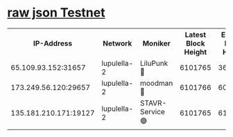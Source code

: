 [raw json Testnet](https://rpc-check.jaclalt.stavr.tech/jaclalt/rpc-jaclalt-result.json)
=

<table><tr><th>IP-Address</th><th>Network</th><th>Moniker</th><th>Latest Block Height</th><th>Earliest Block Height</th><th>Catching Up</th><th>Tx Index</th><th>Voting Power</th><th>Scan Time</th></tr><tr><td>65.109.93.152:31657</td><td>lupulella-2</td><td>LiluPunk 🔴</td><td>6101765</td><td>3688866</td><td>False</td><td>on</td><td>685133</td><td>2024-01-08T13:02:26.023757632UTC</td></tr><tr><td>173.249.56.120:29657</td><td>lupulella-2</td><td>moodman 🔴</td><td>6101766</td><td>6001766</td><td>False</td><td>off</td><td>769094</td><td>2024-01-08T13:02:32.605495846UTC</td></tr><tr><td>135.181.210.171:19127</td><td>lupulella-2</td><td>STAVR-Service 🟢</td><td>6101765</td><td>6100101</td><td>False</td><td>on</td><td>0</td><td>2024-01-08T13:02:25.692177512UTC</td></tr></table>
